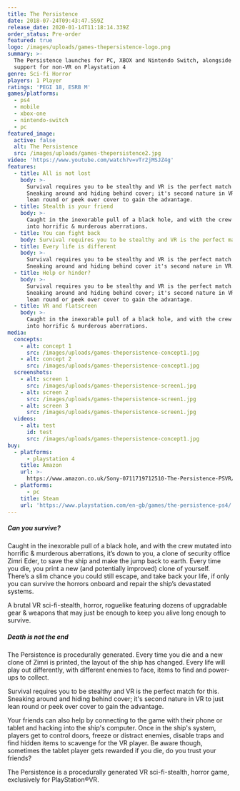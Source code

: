 ```yaml
---
title: The Persistence
date: 2018-07-24T09:43:47.559Z
release_date: 2020-01-14T11:18:14.339Z
order_status: Pre-order
featured: true
logo: /images/uploads/games-thepersistence-logo.png
summary: >-
  The Persistence launches for PC, XBOX and Nintendo Switch, alongside adding
  support for non-VR on Playstation 4
genre: Sci-fi Horror
players: 1 Player
ratings: 'PEGI 18, ESRB M'
games/platforms:
  - ps4
  - mobile
  - xbox-one
  - nintendo-switch
  - pc
featured_image:
  active: false
  alt: The Persistence
  src: /images/uploads/games-thepersistence2.jpg
video: 'https://www.youtube.com/watch?v=vTr2jMSJZ4g'
features:
  - title: All is not lost
    body: >-
      Survival requires you to be stealthy and VR is the perfect match for this.
      Sneaking around and hiding behind cover; it's second nature in VR to just
      lean round or peek over cover to gain the advantage.
  - title: Stealth is your friend
    body: >-
      Caught in the inexorable pull of a black hole, and with the crew mutated
      into horrific & murderous aberrations.
  - title: You can fight back
    body: Survival requires you to be stealthy and VR is the perfect match for this.
  - title: Every life is different
    body: >-
      Survival requires you to be stealthy and VR is the perfect match for this.
      Sneaking around and hiding behind cover it's second nature in VR.
  - title: Help or hinder?
    body: >-
      Survival requires you to be stealthy and VR is the perfect match for this.
      Sneaking around and hiding behind cover; it's second nature in VR to just
      lean round or peek over cover to gain the advantage.
  - title: VR and flatscreen
    body: >-
      Caught in the inexorable pull of a black hole, and with the crew mutated
      into horrific & murderous aberrations.
media:
  concepts:
    - alt: concept 1
      src: /images/uploads/games-thepersistence-concept1.jpg
    - alt: concept 2
      src: /images/uploads/games-thepersistence-concept1.jpg
  screenshots:
    - alt: screen 1
      src: /images/uploads/games-thepersistence-screen1.jpg
    - alt: screen 2
      src: /images/uploads/games-thepersistence-screen1.jpg
    - alt: screen 3
      src: /images/uploads/games-thepersistence-screen1.jpg
  videos:
    - alt: test
      id: test
      src: /images/uploads/games-thepersistence-concept1.jpg
buy:
  - platforms:
      - playstation 4
    title: Amazon
    url: >-
      https://www.amazon.co.uk/Sony-0711719712510-The-Persistence-PSVR/dp/B07DX7XTD8
  - platforms:
      - pc
    title: Steam
    url: 'https://www.playstation.com/en-gb/games/the-persistence-ps4/'
---
```

##### Can you survive?

Caught in the inexorable pull of a black hole, and with the crew mutated into horrific & murderous aberrations, it’s down to you, a clone of security office Zimri Eder, to save the ship and make the jump back to earth. Every time you die, you print a new (and potentially improved) clone of yourself. There’s a slim chance you could still escape, and take back your life, if only you can survive the horrors onboard and repair the ship’s devastated systems.

A brutal VR sci-fi-stealth, horror, roguelike featuring dozens of upgradable gear & weapons that may just be enough to keep you alive long enough to survive.



##### Death is not the end

The Persistence is procedurally generated. Every time you die and a new clone of Zimri is printed, the layout of the ship has changed. Every life will play out differently, with different enemies to face, items to find and power-ups to collect.

Survival requires you to be stealthy and VR is the perfect match for this. Sneaking around and hiding behind cover; it's second nature in VR to just lean round or peek over cover to gain the advantage.

Your friends can also help by connecting to the game with their phone or tablet and hacking into the ship's computer. Once in the ship's system, players get to control doors, freeze or distract enemies, disable traps and find hidden items to scavenge for the VR player. Be aware though, sometimes the tablet player gets rewarded if you die, do you trust your friends?

The Persistence is a procedurally generated VR sci-fi-stealth, horror game, exclusively for PlayStation®VR.
